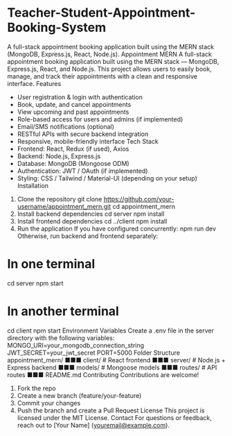 # Teacher-Student-Appointment-Booking-System
A full-stack appointment booking application built using the MERN stack (MongoDB, Express.js, React, Node.js).
Appointment MERN
A full-stack appointment booking application built using the MERN stack — MongoDB, Express.js,
React, and Node.js.
This project allows users to easily book, manage, and track their appointments with a clean and
responsive interface.
Features
- User registration & login with authentication
- Book, update, and cancel appointments
- View upcoming and past appointments
- Role-based access for users and admins (if implemented)
- Email/SMS notifications (optional)
- RESTful APIs with secure backend integration
- Responsive, mobile-friendly interface
Tech Stack
- Frontend: React, Redux (if used), Axios
- Backend: Node.js, Express.js
- Database: MongoDB (Mongoose ODM)
- Authentication: JWT / OAuth (if implemented)
- Styling: CSS / Tailwind / Material-UI (depending on your setup)
Installation
1. Clone the repository
git clone https://github.com/your-username/appointment_mern.git
cd appointment_mern
2. Install backend dependencies
cd server
npm install
3. Install frontend dependencies
cd ../client
npm install
4. Run the application
If you have configured concurrently:
npm run dev
Otherwise, run backend and frontend separately:
# In one terminal
cd server
npm start
# In another terminal
cd client
npm start
Environment Variables
Create a .env file in the server directory with the following variables:
MONGO_URI=your_mongodb_connection_string
JWT_SECRET=your_jwt_secret
PORT=5000
Folder Structure
appointment_mern/
■■■ client/ # React frontend
■■■ server/ # Node.js + Express backend
■■■ models/ # Mongoose models
■■■ routes/ # API routes
■■■ README.md
Contributing
Contributions are welcome!
1. Fork the repo
2. Create a new branch (feature/your-feature)
3. Commit your changes
4. Push the branch and create a Pull Request
License
This project is licensed under the MIT License.
Contact
For questions or feedback, reach out to [Your Name] (youremail@example.com).
